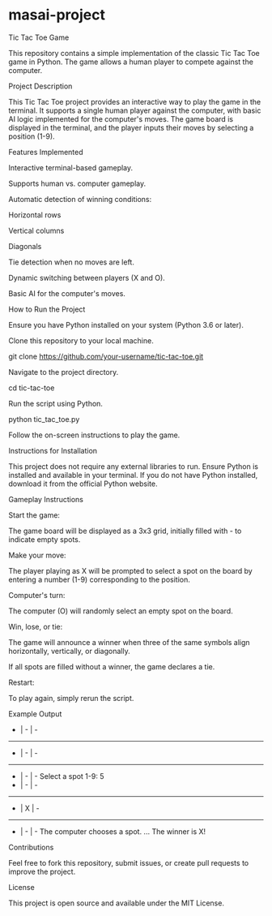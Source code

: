 # masai-project
Tic Tac Toe Game

This repository contains a simple implementation of the classic Tic Tac Toe game in Python. The game allows a human player to compete against the computer.

Project Description

This Tic Tac Toe project provides an interactive way to play the game in the terminal. It supports a single human player against the computer, with basic AI logic implemented for the computer's moves. The game board is displayed in the terminal, and the player inputs their moves by selecting a position (1-9).

Features Implemented

Interactive terminal-based gameplay.

Supports human vs. computer gameplay.

Automatic detection of winning conditions:

Horizontal rows

Vertical columns

Diagonals

Tie detection when no moves are left.

Dynamic switching between players (X and O).

Basic AI for the computer's moves.

How to Run the Project

Ensure you have Python installed on your system (Python 3.6 or later).

Clone this repository to your local machine.

git clone https://github.com/your-username/tic-tac-toe.git

Navigate to the project directory.

cd tic-tac-toe

Run the script using Python.

python tic_tac_toe.py

Follow the on-screen instructions to play the game.

Instructions for Installation

This project does not require any external libraries to run. Ensure Python is installed and available in your terminal. If you do not have Python installed, download it from the official Python website.

Gameplay Instructions

Start the game:

The game board will be displayed as a 3x3 grid, initially filled with - to indicate empty spots.

Make your move:

The player playing as X will be prompted to select a spot on the board by entering a number (1-9) corresponding to the position.

Computer's turn:

The computer (O) will randomly select an empty spot on the board.

Win, lose, or tie:

The game will announce a winner when three of the same symbols align horizontally, vertically, or diagonally.

If all spots are filled without a winner, the game declares a tie.

Restart:

To play again, simply rerun the script.

Example Output

- | - | -
---------
- | - | -
---------
- | - | -
Select a spot 1-9: 5
- | - | -
---------
- | X | -
---------
- | - | -
The computer chooses a spot.
...
The winner is X!

Contributions

Feel free to fork this repository, submit issues, or create pull requests to improve the project.

License

This project is open source and available under the MIT License.

